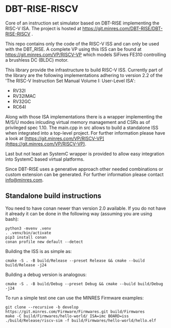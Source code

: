 # DBT-RISE-RISCV
Core of an instruction set simulator based on DBT-RISE implementing the RISC-V ISA. The project is hosted at https://git.minres.com/DBT-RISE/DBT-RISE-RISCV .

This repo contains only the code of the RISC-V ISS and can only be used with the DBT_RISE. A complete VP using this ISS can be found at https://git.minres.com/VP/RISCV-VP which models SiFives FE310 controlling a brushless DC (BLDC) motor.

This library provide the infrastructure to build RISC-V ISS. Currently part of the library are the following implementations adhering to version 2.2 of the 'The RISC-V Instruction Set Manual Volume I: User-Level ISA':

* RV32I
* RV32IMAC
* RV32GC
* RC64I
  
Along with those ISA implementations there is a wrapper implementing the M/S/U modes inlcuding virtual memory management and CSRs as of privileged spec 1.10. The main.cpp in src allows to build a standalone ISS when integrated into a top-level project. For further information please have a look at [https://git.minres.com/VP/RISCV-VP](https://git.minres.com/VP/RISCV-VP).

Last but not least an SystemC wrapper is provided to allow easy integration into SystemC based virtual platforms.

Since DBT-RISE uses a generative approach other needed combinations or custom extension can be generated. For further information please contact [info@minres.com](mailto:info@minres.com).

## Standalone build instructions

You need to have conan newer than version 2.0 available.
If you do not have it already it can be done in the following way (assuming you are using bash):

```
python3 -mvenv .venv
. .venv/bin/activate
pip3 install conan
conan profile new default --detect
```

Building the ISS is as simple as:

```
cmake -S . -B build/Release --preset Release && cmake --build build/Release -j24
```

Building a debug version is analogous:

```
cmake -S . -B build/Debug --preset Debug && cmake --build build/Debug -j24
```

To run a simple test one can use the MINRES Firmware examples:

```
git clone --recursive -b develop https://git.minres.com/Firmware/Firmwares.git build/Firmwares
make -C build/Firmwares/hello-world/ ISA=imc BOARD=iss
./build/Release/riscv-sim -f build/Firmwares/hello-world/hello.elf
```
